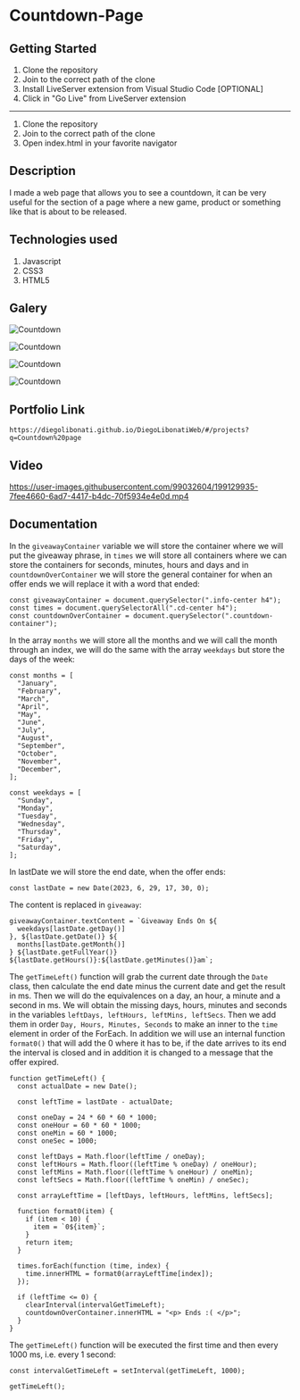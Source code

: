 # Countdown-Page

## Getting Started

1. Clone the repository
2. Join to the correct path of the clone
3. Install LiveServer extension from Visual Studio Code [OPTIONAL]
4. Click in "Go Live" from LiveServer extension

---

1. Clone the repository
2. Join to the correct path of the clone
3. Open index.html in your favorite navigator

## Description

I made a web page that allows you to see a countdown, it can be very useful for the section of a page where a new game, product or something like that is about to be released.

## Technologies used

1. Javascript
2. CSS3
3. HTML5

## Galery

![Countdown](https://raw.githubusercontent.com/DiegoLibonati/DiegoLibonatiWeb/main/data/projects/Javascript/Imagenes/countdown-0.jpg)

![Countdown](https://raw.githubusercontent.com/DiegoLibonati/DiegoLibonatiWeb/main/data/projects/Javascript/Imagenes/countdown-1.jpg)

![Countdown](https://raw.githubusercontent.com/DiegoLibonati/DiegoLibonatiWeb/main/data/projects/Javascript/Imagenes/countdown-2.jpg)

![Countdown](https://raw.githubusercontent.com/DiegoLibonati/DiegoLibonatiWeb/main/data/projects/Javascript/Imagenes/countdown-3.jpg)

## Portfolio Link

`https://diegolibonati.github.io/DiegoLibonatiWeb/#/projects?q=Countdown%20page`

## Video

https://user-images.githubusercontent.com/99032604/199129935-7fee4660-6ad7-4417-b4dc-70f5934e4e0d.mp4

## Documentation

In the `giveawayContainer` variable we will store the container where we will put the giveaway phrase, in `times` we will store all containers where we can store the containers for seconds, minutes, hours and days and in `countdownOverContainer` we will store the general container for when an offer ends we will replace it with a word that ended:

```
const giveawayContainer = document.querySelector(".info-center h4");
const times = document.querySelectorAll(".cd-center h4");
const countdownOverContainer = document.querySelector(".countdown-container");
```

In the array `months` we will store all the months and we will call the month through an index, we will do the same with the array `weekdays` but store the days of the week:

```
const months = [
  "January",
  "February",
  "March",
  "April",
  "May",
  "June",
  "July",
  "August",
  "September",
  "October",
  "November",
  "December",
];

const weekdays = [
  "Sunday",
  "Monday",
  "Tuesday",
  "Wednesday",
  "Thursday",
  "Friday",
  "Saturday",
];
```

In lastDate we will store the end date, when the offer ends:

```
const lastDate = new Date(2023, 6, 29, 17, 30, 0);
```

The content is replaced in `giveaway`:

```
giveawayContainer.textContent = `Giveaway Ends On ${
  weekdays[lastDate.getDay()]
}, ${lastDate.getDate()} ${
  months[lastDate.getMonth()]
} ${lastDate.getFullYear()} ${lastDate.getHours()}:${lastDate.getMinutes()}am`;
```

The `getTimeLeft()` function will grab the current date through the `Date` class, then calculate the end date minus the current date and get the result in ms. Then we will do the equivalences on a day, an hour, a minute and a second in ms. We will obtain the missing days, hours, minutes and seconds in the variables `leftDays, leftHours, leftMins, leftSecs`. Then we add them in order `Day, Hours, Minutes, Seconds` to make an inner to the `time` element in order of the ForEach. In addition we will use an internal function `format0()` that will add the 0 where it has to be, if the date arrives to its end the interval is closed and in addition it is changed to a message that the offer expired.

```
function getTimeLeft() {
  const actualDate = new Date();

  const leftTime = lastDate - actualDate;

  const oneDay = 24 * 60 * 60 * 1000;
  const oneHour = 60 * 60 * 1000;
  const oneMin = 60 * 1000;
  const oneSec = 1000;

  const leftDays = Math.floor(leftTime / oneDay);
  const leftHours = Math.floor((leftTime % oneDay) / oneHour);
  const leftMins = Math.floor((leftTime % oneHour) / oneMin);
  const leftSecs = Math.floor((leftTime % oneMin) / oneSec);

  const arrayLeftTime = [leftDays, leftHours, leftMins, leftSecs];

  function format0(item) {
    if (item < 10) {
      item = `0${item}`;
    }
    return item;
  }

  times.forEach(function (time, index) {
    time.innerHTML = format0(arrayLeftTime[index]);
  });

  if (leftTime <= 0) {
    clearInterval(intervalGetTimeLeft);
    countdownOverContainer.innerHTML = "<p> Ends :( </p>";
  }
}
```

The `getTimeLeft()` function will be executed the first time and then every 1000 ms, i.e. every 1 second:

```
const intervalGetTimeLeft = setInterval(getTimeLeft, 1000);

getTimeLeft();
```
